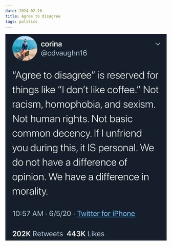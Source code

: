 ```yaml
---
date: 2024-02-16
title: Agree to disagree
tags: politics
---
```


![agreetodisagree.png](https://raw.githubusercontent.com/muneer78/muneer78.github.io/master/images/agreetodisagree.png)
